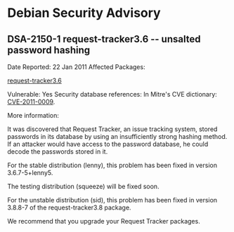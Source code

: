 
Debian Security Advisory
========================


DSA-2150-1 request-tracker3.6 -- unsalted password hashing
----------------------------------------------------------



Date Reported:
22 Jan 2011
Affected Packages:

[request-tracker3.6](https://packages.debian.org/src:request-tracker3.6)

Vulnerable:
Yes
Security database references:
In Mitre's CVE dictionary: [CVE-2011-0009](https://security-tracker.debian.org/tracker/CVE-2011-0009).  

More information:

It was discovered that Request Tracker, an issue tracking system,
stored passwords in its database by using an insufficiently strong
hashing method. If an attacker would have access to the password
database, he could decode the passwords stored in it.


For the stable distribution (lenny), this problem has been fixed in
version 3.6.7-5+lenny5.


The testing distribution (squeeze) will be fixed soon.


For the unstable distribution (sid), this problem has been fixed in
version 3.8.8-7 of the request-tracker3.8 package.


We recommend that you upgrade your Request Tracker packages.





